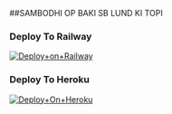 

##SAMBODHI OP BAKI SB LUND KI TOPI

### Deploy To Railway

[![Deploy+on+Railway](https://railway.app/button.svg)](https://railway.app/new/template?template=https://github.com/VENOMxCRAZY10/VENOMxMUSIC&envs=API_ID,API_HASH,BOT_TOKEN,STRING_SESSION)


### Deploy To Heroku

[![Deploy+On+Heroku](https://www.herokucdn.com/deploy/button.svg)](https://heroku.com/deploy?template=https://github.com/VENOMxCRAZY10/VENOMxMUSIC)




